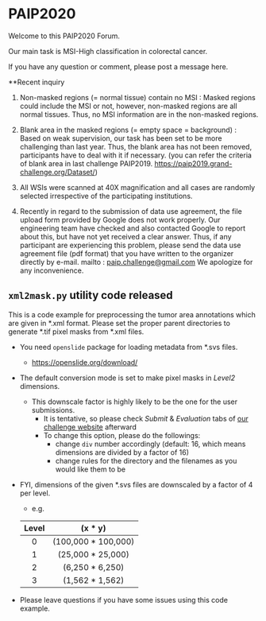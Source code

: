 # PAIP2020

Welcome to this PAIP2020 Forum.

Our main task is MSI-High classification in colorectal cancer.

If you have any question or comment, please post a message here.


**Recent inquiry
1. Non-masked regions (= normal tissue) contain no MSI : Masked regions could include the MSI or not, however, non-masked regions are all normal tissues. Thus, no MSI information are in the non-masked regions.
2. Blank area  in the masked regions (= empty space = background) : Based on weak supervision, our task has been set to be more challenging than last year. Thus, the blank area has not been removed, participants have to deal with it if necessary. (you can refer the criteria of blank area in last challenge PAIP2019. https://paip2019.grand-challenge.org/Dataset/)

3. All WSIs were scanned at 40X magnification and all cases are randomly selected irrespective of the participating institutions.

4. Recently in regard to the submission of data use agreement, the file upload form provided by Google does not work properly.
Our engineering team have checked and also contacted Google to report about this, but have not yet received a clear answer.
Thus, if any participant are experiencing this problem, please send the data use agreement file (pdf format) that you have written to the organizer directly by e-mail. mailto : paip.challenge@gmail.com
We apologize for any inconvenience.

## `xml2mask.py` utility code released

This is a code example for preprocessing the tumor area annotations which are given in \*.xml format.
Please set the proper parent directories to generate \*.tif pixel masks from \*.xml files.

- You need `openslide` package for loading metadata from \*.svs files.
  - https://openslide.org/download/
- The default conversion mode is set to make pixel masks in _Level2_ dimensions.
  - This downscale factor is highly likely to be the one for the user submissions.
    - It is tentative, so please check _Submit_ & _Evaluation_ tabs of [our challenge website](https://paip2020.grand-challenge.org/) afterward
    - To change this option, please do the followings:
      - change `div` number accordingly (default: 16, which means dimensions are divided by a factor of 16)
      - change rules for the directory and the filenames as you would like them to be
- FYI, dimensions of the given \*.svs files are downscaled by a factor of 4 per level.
  - e.g.
        
  | Level | (x \* y) |
  |:-----:|:--------:|
  | 0     | (100,000 \* 100,000) |
  | 1     | (25,000 \* 25,000) |
  | 2     | (6,250 \* 6,250) |
  | 3     | (1,562 \* 1,562) |
- Please leave questions if you have some issues using this code example.
